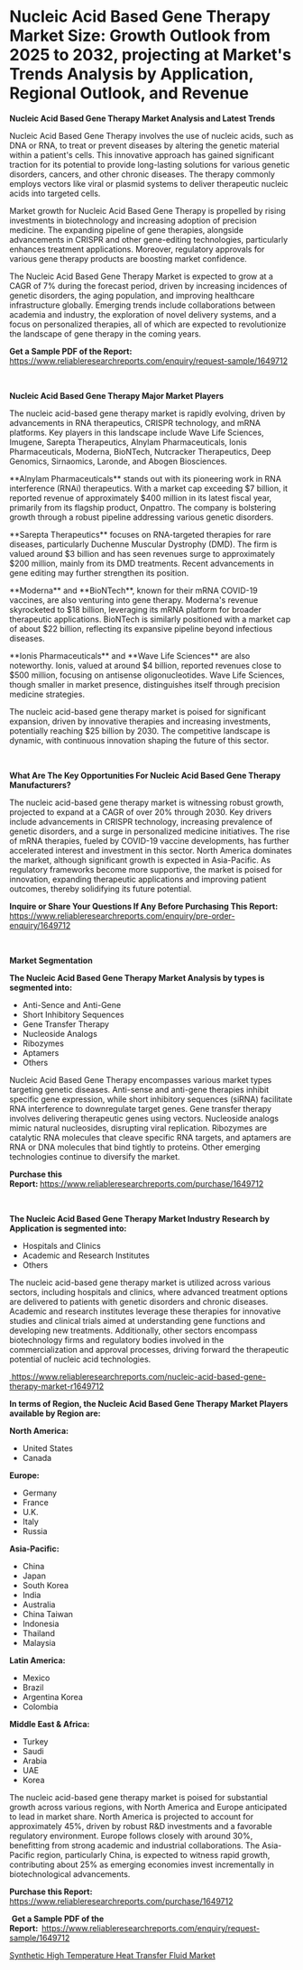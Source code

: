 <p><h1>Nucleic Acid Based Gene Therapy Market Size: Growth Outlook from 2025 to 2032, projecting at Market's Trends Analysis by Application, Regional Outlook, and Revenue</h1></p><p><strong>Nucleic Acid Based Gene Therapy Market Analysis and Latest Trends</strong></p>
<p><p>Nucleic Acid Based Gene Therapy involves the use of nucleic acids, such as DNA or RNA, to treat or prevent diseases by altering the genetic material within a patient's cells. This innovative approach has gained significant traction for its potential to provide long-lasting solutions for various genetic disorders, cancers, and other chronic diseases. The therapy commonly employs vectors like viral or plasmid systems to deliver therapeutic nucleic acids into targeted cells.</p><p>Market growth for Nucleic Acid Based Gene Therapy is propelled by rising investments in biotechnology and increasing adoption of precision medicine. The expanding pipeline of gene therapies, alongside advancements in CRISPR and other gene-editing technologies, particularly enhances treatment applications. Moreover, regulatory approvals for various gene therapy products are boosting market confidence.</p><p>The Nucleic Acid Based Gene Therapy Market is expected to grow at a CAGR of 7% during the forecast period, driven by increasing incidences of genetic disorders, the aging population, and improving healthcare infrastructure globally. Emerging trends include collaborations between academia and industry, the exploration of novel delivery systems, and a focus on personalized therapies, all of which are expected to revolutionize the landscape of gene therapy in the coming years.</p></p>
<p><strong>Get a Sample PDF of the Report:&nbsp;</strong> <a href="https://www.reliableresearchreports.com/enquiry/request-sample/1649712?utm_campaign=3360&utm_medium=2&utm_source=Github&utm_content=ia&utm_term=26032025&utm_id=nucleic-acid-based-gene-therapy">https://www.reliableresearchreports.com/enquiry/request-sample/1649712</a></p>
<p>&nbsp;</p>
<p><strong>Nucleic Acid Based Gene Therapy Major Market Players</strong></p>
<p><p>The nucleic acid-based gene therapy market is rapidly evolving, driven by advancements in RNA therapeutics, CRISPR technology, and mRNA platforms. Key players in this landscape include Wave Life Sciences, Imugene, Sarepta Therapeutics, Alnylam Pharmaceuticals, Ionis Pharmaceuticals, Moderna, BioNTech, Nutcracker Therapeutics, Deep Genomics, Sirnaomics, Laronde, and Abogen Biosciences.</p><p>**Alnylam Pharmaceuticals** stands out with its pioneering work in RNA interference (RNAi) therapeutics. With a market cap exceeding $7 billion, it reported revenue of approximately $400 million in its latest fiscal year, primarily from its flagship product, Onpattro. The company is bolstering growth through a robust pipeline addressing various genetic disorders.</p><p>**Sarepta Therapeutics** focuses on RNA-targeted therapies for rare diseases, particularly Duchenne Muscular Dystrophy (DMD). The firm is valued around $3 billion and has seen revenues surge to approximately $200 million, mainly from its DMD treatments. Recent advancements in gene editing may further strengthen its position.</p><p>**Moderna** and **BioNTech**, known for their mRNA COVID-19 vaccines, are also venturing into gene therapy. Moderna's revenue skyrocketed to $18 billion, leveraging its mRNA platform for broader therapeutic applications. BioNTech is similarly positioned with a market cap of about $22 billion, reflecting its expansive pipeline beyond infectious diseases.</p><p>**Ionis Pharmaceuticals** and **Wave Life Sciences** are also noteworthy. Ionis, valued at around $4 billion, reported revenues close to $500 million, focusing on antisense oligonucleotides. Wave Life Sciences, though smaller in market presence, distinguishes itself through precision medicine strategies.</p><p>The nucleic acid-based gene therapy market is poised for significant expansion, driven by innovative therapies and increasing investments, potentially reaching $25 billion by 2030. The competitive landscape is dynamic, with continuous innovation shaping the future of this sector.</p></p>
<p>&nbsp;</p>
<p><strong>What Are The Key Opportunities For Nucleic Acid Based Gene Therapy Manufacturers?</strong></p>
<p><p>The nucleic acid-based gene therapy market is witnessing robust growth, projected to expand at a CAGR of over 20% through 2030. Key drivers include advancements in CRISPR technology, increasing prevalence of genetic disorders, and a surge in personalized medicine initiatives. The rise of mRNA therapies, fueled by COVID-19 vaccine developments, has further accelerated interest and investment in this sector. North America dominates the market, although significant growth is expected in Asia-Pacific. As regulatory frameworks become more supportive, the market is poised for innovation, expanding therapeutic applications and improving patient outcomes, thereby solidifying its future potential.</p></p>
<p><strong>Inquire or Share Your Questions If Any Before Purchasing This Report:</strong> <a href="https://www.reliableresearchreports.com/enquiry/pre-order-enquiry/1649712?utm_campaign=3360&utm_medium=2&utm_source=Github&utm_content=ia&utm_term=26032025&utm_id=nucleic-acid-based-gene-therapy">https://www.reliableresearchreports.com/enquiry/pre-order-enquiry/1649712</a></p>
<p>&nbsp;</p>
<p><strong>Market Segmentation</strong></p>
<p><strong>The Nucleic Acid Based Gene Therapy Market Analysis by types is segmented into:</strong></p>
<p><ul><li>Anti-Sence and Anti-Gene</li><li>Short Inhibitory Sequences</li><li>Gene Transfer Therapy</li><li>Nucleoside Analogs</li><li>Ribozymes</li><li>Aptamers</li><li>Others</li></ul></p>
<p><p>Nucleic Acid Based Gene Therapy encompasses various market types targeting genetic diseases. Anti-sense and anti-gene therapies inhibit specific gene expression, while short inhibitory sequences (siRNA) facilitate RNA interference to downregulate target genes. Gene transfer therapy involves delivering therapeutic genes using vectors. Nucleoside analogs mimic natural nucleosides, disrupting viral replication. Ribozymes are catalytic RNA molecules that cleave specific RNA targets, and aptamers are RNA or DNA molecules that bind tightly to proteins. Other emerging technologies continue to diversify the market.</p></p>
<p><strong>Purchase this Report:&nbsp;</strong><a href="https://www.reliableresearchreports.com/purchase/1649712?utm_campaign=3360&utm_medium=2&utm_source=Github&utm_content=ia&utm_term=26032025&utm_id=nucleic-acid-based-gene-therapy">https://www.reliableresearchreports.com/purchase/1649712</a></p>
<p>&nbsp;</p>
<p><strong>The Nucleic Acid Based Gene Therapy Market Industry Research by Application is segmented into:</strong></p>
<p><ul><li>Hospitals and Clinics</li><li>Academic and Research Institutes</li><li>Others</li></ul></p>
<p><p>The nucleic acid-based gene therapy market is utilized across various sectors, including hospitals and clinics, where advanced treatment options are delivered to patients with genetic disorders and chronic diseases. Academic and research institutes leverage these therapies for innovative studies and clinical trials aimed at understanding gene functions and developing new treatments. Additionally, other sectors encompass biotechnology firms and regulatory bodies involved in the commercialization and approval processes, driving forward the therapeutic potential of nucleic acid technologies.</p></p>
<p><a href="https://www.reliableresearchreports.com/nucleic-acid-based-gene-therapy-market-r1649712?utm_campaign=3360&utm_medium=2&utm_source=Github&utm_content=ia&utm_term=26032025&utm_id=nucleic-acid-based-gene-therapy">&nbsp;https://www.reliableresearchreports.com/nucleic-acid-based-gene-therapy-market-r1649712</a></p>
<p><strong>In terms of Region, the Nucleic Acid Based Gene Therapy Market Players available by Region are:</strong></p>
<p>
    <p> <strong> North America: </strong>
        <ul>
            <li>United States</li>
            <li>Canada</li>
        </ul>
        </p> 
    <p> <strong> Europe: </strong>
        <ul>
            <li>Germany</li>
            <li>France</li>
            <li>U.K.</li>
            <li>Italy</li>
            <li>Russia</li>
        </ul>
        </p> 
    <p> <strong> Asia-Pacific: </strong>
        <ul>
            <li>China</li>
            <li>Japan</li>
            <li>South Korea</li>
            <li>India</li>
            <li>Australia</li>
            <li>China Taiwan</li>
            <li>Indonesia</li>
            <li>Thailand</li>
            <li>Malaysia</li>
        </ul>
        </p> 
    <p> <strong> Latin America: </strong>
        <ul>
            <li>Mexico</li>
            <li>Brazil</li>
            <li>Argentina Korea</li>
            <li>Colombia</li>
        </ul>
        </p> 
    <p> <strong> Middle East & Africa: </strong>
        <ul>
            <li>Turkey</li>
            <li>Saudi</li>
            <li>Arabia</li>
            <li>UAE</li>
            <li>Korea</li>
        </ul>
    </p>
    </p>
<p><p>The nucleic acid-based gene therapy market is poised for substantial growth across various regions, with North America and Europe anticipated to lead in market share. North America is projected to account for approximately 45%, driven by robust R&D investments and a favorable regulatory environment. Europe follows closely with around 30%, benefitting from strong academic and industrial collaborations. The Asia-Pacific region, particularly China, is expected to witness rapid growth, contributing about 25% as emerging economies invest incrementally in biotechnological advancements.</p></p>
<p><strong>Purchase this Report: </strong><a href="https://www.reliableresearchreports.com/purchase/1649712?utm_campaign=3360&utm_medium=2&utm_source=Github&utm_content=ia&utm_term=26032025&utm_id=nucleic-acid-based-gene-therapy">https://www.reliableresearchreports.com/purchase/1649712</a></p>
<p>&nbsp;<strong>Get a Sample PDF of the Report:&nbsp;&nbsp;</strong><a href="https://www.reliableresearchreports.com/enquiry/request-sample/1649712?utm_campaign=3360&utm_medium=2&utm_source=Github&utm_content=ia&utm_term=26032025&utm_id=nucleic-acid-based-gene-therapy">https://www.reliableresearchreports.com/enquiry/request-sample/1649712</a></p>
<p><strong></strong></p>
<p><p><a href="https://github.com/kryshaprilbb/Market-Research-Report-List-1/blob/main/synthetic-high-temperature-heat-transfer-fluid-market.md?utm_campaign=3360&utm_medium=2&utm_source=Github&utm_content=ia&utm_term=26032025&utm_id=nucleic-acid-based-gene-therapy">Synthetic High Temperature Heat Transfer Fluid Market</a></p></p>
